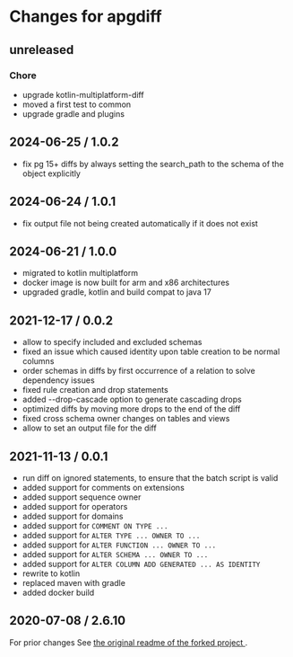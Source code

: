 # Changes for apgdiff

## unreleased

### Chore

- upgrade kotlin-multiplatform-diff
- moved a first test to common
- upgrade gradle and plugins

## 2024-06-25 / 1.0.2

- fix pg 15+ diffs by always setting the search_path to the schema of the object explicitly

## 2024-06-24 / 1.0.1

- fix output file not being created automatically if it does not exist

## 2024-06-21 / 1.0.0

- migrated to kotlin multiplatform
- docker image is now built for arm and x86 architectures
- upgraded gradle, kotlin and build compat to java 17

## 2021-12-17 / 0.0.2

- allow to specify included and excluded schemas
- fixed an issue which caused identity upon table creation to be normal columns
- order schemas in diffs by first occurrence of a relation to solve dependency issues
- fixed rule creation and drop statements
- added --drop-cascade option to generate cascading drops
- optimized diffs by moving more drops to the end of the diff 
- fixed cross schema owner changes on tables and views
- allow to set an output file for the diff

## 2021-11-13 / 0.0.1

- run diff on ignored statements, to ensure that the batch script is valid
- added support for comments on extensions
- added support sequence owner
- added support for operators
- added support for domains
- added support for `COMMENT ON TYPE ...`
- added support for `ALTER TYPE ... OWNER TO ...`
- added support for `ALTER FUNCTION ... OWNER TO ...`
- added support for `ALTER SCHEMA ... OWNER TO ...`
- added support for `ALTER COLUMN ADD GENERATED ... AS IDENTITY`
- rewrite to kotlin
- replaced maven with gradle
- added docker build

## 2020-07-08 / 2.6.10

For prior changes See [the original readme of the forked project
](https://github.com/lovelysystems/apgdiff/blob/d88afa2f960a4939189c780c73a311019d906565/README.md).
